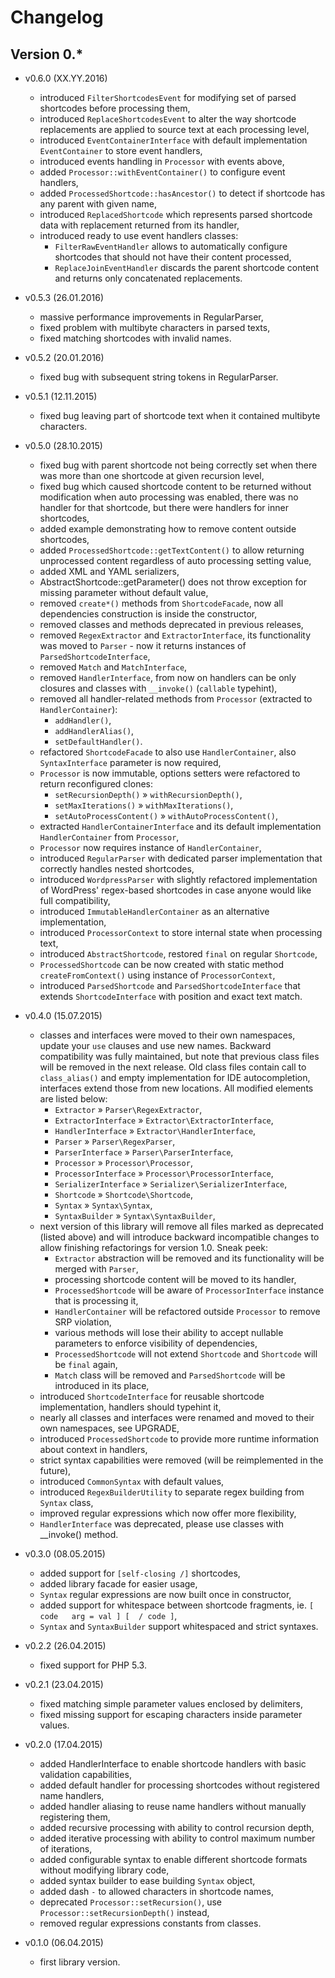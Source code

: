 # Changelog

## Version 0.*

* v0.6.0 (XX.YY.2016)

  * introduced `FilterShortcodesEvent` for modifying set of parsed shortcodes before processing them,
  * introduced `ReplaceShortcodesEvent` to alter the way shortcode replacements are applied to source text at each processing level,
  * introduced `EventContainerInterface` with default implementation `EventContainer` to store event handlers,
  * introduced events handling in `Processor` with events above,
  * added `Processor::withEventContainer()` to configure event handlers,
  * added `ProcessedShortcode::hasAncestor()` to detect if shortcode has any parent with given name,
  * introduced `ReplacedShortcode` which represents parsed shortcode data with replacement returned from its handler,
  * introduced ready to use event handlers classes:
    * `FilterRawEventHandler` allows to automatically configure shortcodes that should not have their content processed,
    * `ReplaceJoinEventHandler` discards the parent shortcode content and returns only concatenated replacements.

* v0.5.3 (26.01.2016)
  * massive performance improvements in RegularParser,
  * fixed problem with multibyte characters in parsed texts,
  * fixed matching shortcodes with invalid names.

* v0.5.2 (20.01.2016)
  * fixed bug with subsequent string tokens in RegularParser.

* v0.5.1 (12.11.2015)

  * fixed bug leaving part of shortcode text when it contained multibyte characters.

* v0.5.0 (28.10.2015)

  * fixed bug with parent shortcode not being correctly set when there was more than one shortcode at given recursion level,
  * fixed bug which caused shortcode content to be returned without modification when auto processing was enabled, there was no handler for that shortcode, but there were handlers for inner shortcodes,
  * added example demonstrating how to remove content outside shortcodes,
  * added `ProcessedShortcode::getTextContent()` to allow returning unprocessed content regardless of auto processing setting value,
  * added XML and YAML serializers,
  * AbstractShortcode::getParameter() does not throw exception for missing parameter without default value,
  * removed `create*()` methods from `ShortcodeFacade`, now all dependencies construction is inside the constructor,
  * removed classes and methods deprecated in previous releases,
  * removed `RegexExtractor` and `ExtractorInterface`, its functionality was moved to `Parser` - now it returns instances of `ParsedShortcodeInterface`,
  * removed `Match` and `MatchInterface`,
  * removed `HandlerInterface`, from now on handlers can be only closures and classes with `__invoke()` (`callable` typehint),
  * removed all handler-related methods from `Processor` (extracted to `HandlerContainer`):
    * `addHandler()`,
    * `addHandlerAlias()`,
    * `setDefaultHandler()`.
  * refactored `ShortcodeFacade` to also use `HandlerContainer`, also `SyntaxInterface` parameter is now required,
  * `Processor` is now immutable, options setters were refactored to return reconfigured clones:
    * `setRecursionDepth()` &raquo; `withRecursionDepth()`,
    * `setMaxIterations()` &raquo; `withMaxIterations()`,
    * `setAutoProcessContent()` &raquo; `withAutoProcessContent()`,
  * extracted `HandlerContainerInterface` and its default implementation `HandlerContainer` from `Processor`,
  * `Processor` now requires instance of `HandlerContainer`,
  * introduced `RegularParser` with dedicated parser implementation that correctly handles nested shortcodes,
  * introduced `WordpressParser` with slightly refactored implementation of WordPress' regex-based shortcodes in case anyone would like full compatibility,
  * introduced `ImmutableHandlerContainer` as an alternative implementation,
  * introduced `ProcessorContext` to store internal state when processing text,
  * introduced `AbstractShortcode`, restored `final` on regular `Shortcode`,
  * `ProcessedShortcode` can be now created with static method `createFromContext()` using instance of `ProcessorContext`,
  * introduced `ParsedShortcode` and `ParsedShortcodeInterface` that extends `ShortcodeInterface` with position and exact text match.

* v0.4.0 (15.07.2015)

  * classes and interfaces were moved to their own namespaces, update your `use` clauses and use new names. Backward compatibility was fully maintained, but note that previous class files will be removed in the next release. Old class files contain call to `class_alias()` and empty implementation for IDE autocompletion, interfaces extend those from new locations. All modified elements are listed below:
    * `Extractor` &raquo; `Parser\RegexExtractor`,
    * `ExtractorInterface` &raquo; `Extractor\ExtractorInterface`,
    * `HandlerInterface` &raquo; `Extractor\HandlerInterface`,
    * `Parser` &raquo; `Parser\RegexParser`,
    * `ParserInterface` &raquo; `Parser\ParserInterface`,
    * `Processor` &raquo; `Processor\Processor`,
    * `ProcessorInterface` &raquo; `Processor\ProcessorInterface`,
    * `SerializerInterface` &raquo; `Serializer\SerializerInterface`,
    * `Shortcode` &raquo; `Shortcode\Shortcode`,
    * `Syntax` &raquo; `Syntax\Syntax`,
    * `SyntaxBuilder` &raquo; `Syntax\SyntaxBuilder`,
  * next version of this library will remove all files marked as deprecated (listed above) and will introduce backward incompatible changes to allow finishing refactorings for version 1.0. Sneak peek:
    * `Extractor` abstraction will be removed and its functionality will be merged with `Parser`,
    * processing shortcode content will be moved to its handler,
    * `ProcessedShortcode` will be aware of `ProcessorInterface` instance that is processing it,
    * `HandlerContainer` will be refactored outside `Processor` to remove SRP violation,
    * various methods will lose their ability to accept nullable parameters to enforce visibility of dependencies,
    * `ProcessedShortcode` will not extend `Shortcode` and `Shortcode` will be `final` again,
    * `Match` class will be removed and `ParsedShortcode` will be introduced in its place,
  * introduced `ShortcodeInterface` for reusable shortcode implementation, handlers should typehint it,
  * nearly all classes and interfaces were renamed and moved to their own namespaces, see UPGRADE,
  * introduced `ProcessedShortcode` to provide more runtime information about context in handlers,
  * strict syntax capabilities were removed (will be reimplemented in the future),
  * introduced `CommonSyntax` with default values,
  * introduced `RegexBuilderUtility` to separate regex building from `Syntax` class,
  * improved regular expressions which now offer more flexibility,
  * `HandlerInterface` was deprecated, please use classes with __invoke() method.

* v0.3.0 (08.05.2015)

  * added support for `[self-closing /]`  shortcodes,
  * added library facade for easier usage,
  * `Syntax` regular expressions are now built once in constructor,
  * added support for whitespace between shortcode fragments, ie. `[  code   arg = val ] [  / code ]`,
  * `Syntax` and `SyntaxBuilder` support whitespaced and strict syntaxes.

* v0.2.2 (26.04.2015)

  * fixed support for PHP 5.3.

* v0.2.1 (23.04.2015)

  * fixed matching simple parameter values enclosed by delimiters,
  * fixed missing support for escaping characters inside parameter values.

* v0.2.0 (17.04.2015)

  * added HandlerInterface to enable shortcode handlers with basic validation capabilities,
  * added default handler for processing shortcodes without registered name handlers,
  * added handler aliasing to reuse name handlers without manually registering them,
  * added recursive processing with ability to control recursion depth,
  * added iterative processing with ability to control maximum number of iterations,
  * added configurable syntax to enable different shortcode formats without modifying library code,
  * added syntax builder to ease building `Syntax` object,
  * added dash `-` to allowed characters in shortcode names,
  * deprecated `Processor::setRecursion()`, use `Processor::setRecursionDepth()` instead,
  * removed regular expressions constants from classes.

* v0.1.0 (06.04.2015)

  * first library version.
